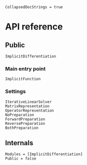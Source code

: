 ```@meta
CollapsedDocStrings = true
```

# API reference

## Public

```@docs
ImplicitDifferentiation
```

### Main entry point

```@docs
ImplicitFunction
```

### Settings

```@docs
IterativeLinearSolver
MatrixRepresentation
OperatorRepresentation
NoPreparation
ForwardPreparation
ReversePreparation
BothPreparation
```

## Internals

```@autodocs
Modules = [ImplicitDifferentiation]
Public = false
```
